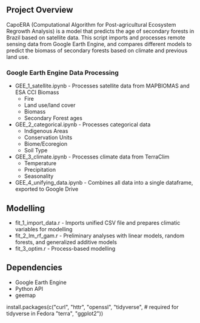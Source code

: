 ## Project Overview
CapoERA (Computational Algorithm for Post-agricultural Ecosystem Regrowth Analysis) is a model that predicts the age of secondary forests in Brazil based on satellite data. This script imports and processes remote sensing data from Google Earth Engine, and compares different models to predict the biomass of secondary forests based on climate and previous land use.

### Google Earth Engine Data Processing
- GEE_1_satellite.ipynb - Processes satellite data from MAPBIOMAS and ESA CCI Biomass
	- Fire
	- Land use/land cover
	- Biomass
	- Secondary Forest ages
- GEE_2_categorical.ipynb - Processes categorical data
	- Indigenous Areas
	- Conservation Units
	- Biome/Ecoregion
	- Soil Type
- GEE_3_climate.ipynb - Processes climate data from TerraClim
	- Temperature
	- Precipitation
	- Seasonality
- GEE_4_unifying_data.ipynb - Combines all data into a single dataframe, exported to Google Drive

## Modelling
- fit_1_import_data.r - Imports unified CSV file and prepares climatic variables for modelling
- fit_2_lm_rf_gam.r - Preliminary analyses with linear models, random forests, and generalized additive models	
- fit_3_optim.r - Process-based modelling

## Dependencies
- Google Earth Engine
- Python API
- geemap

install.packages(c("curl", "httr", "openssl", "tidyverse", # required for tidyverse in Fedora
                   "terra", "ggplot2"))
